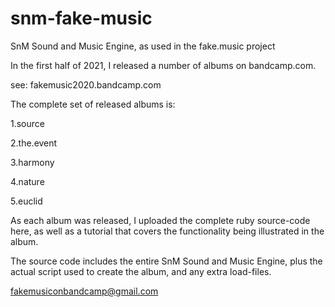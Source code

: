 # snm-fake-music
SnM Sound and Music Engine, as used in the fake.music project

In the first half of 2021, I released a number of albums on bandcamp.com.

  see: fakemusic2020.bandcamp.com

The complete set of released albums is:

  1.source
 
  2.the.event
  
  3.harmony

  4.nature

  5.euclid
  
  
As each album was released, I uploaded the complete ruby source-code here,
as well as a tutorial that covers the functionality being illustrated in the album.

The source code includes the entire SnM Sound and Music Engine, plus
the actual script used to create the album, and any extra load-files.

fakemusiconbandcamp@gmail.com
